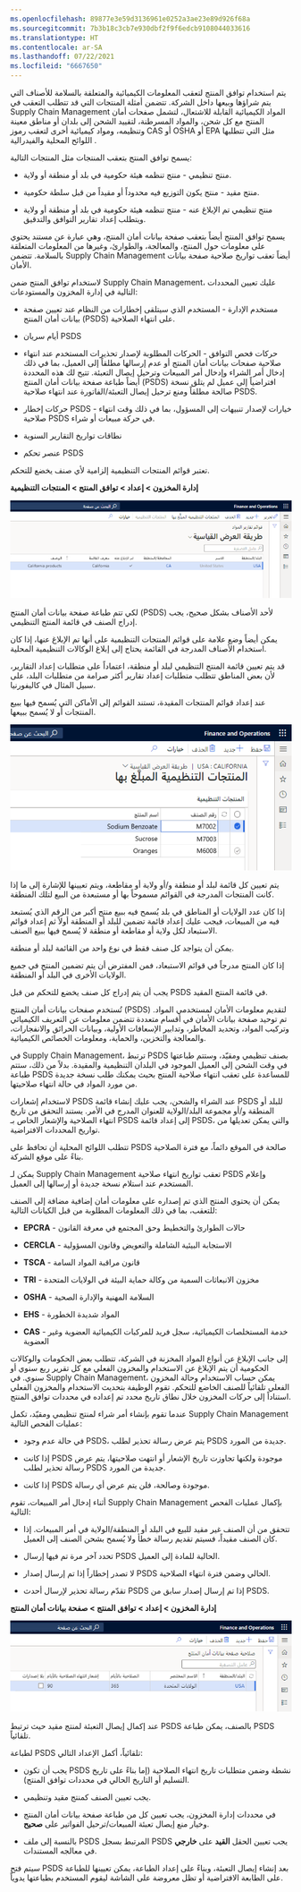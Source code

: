 ```yaml
---
ms.openlocfilehash: 89877e3e59d3136961e0252a3ae23e89d926f68a
ms.sourcegitcommit: 7b3b18c3cb7e930dbf2f9f6edcb9108044033616
ms.translationtype: HT
ms.contentlocale: ar-SA
ms.lasthandoff: 07/22/2021
ms.locfileid: "6667650"
---
```

يتم استخدام توافق المنتج لتعقب المعلومات الكيميائية والمتعلقة بالسلامة للأصناف التي يتم شراؤها وبيعها داخل الشركة.
تتضمن أمثلة المنتجات التي قد تتطلب التعقب في Supply Chain Management المواد الكيميائية القابلة للاشتعال، لتشمل صفحات أمان المنتج مع كل شحن، والمواد المسرطنة، لتقييد الشحن إلى بلدان أو مناطق معينة وتنظيمه، ومواد كيميائية أخرى لتعقب رموز CAS أو OSHA أو EPA مثل التي تتطلبها اللوائح المحلية والفيدرالية .

يسمح توافق المنتج بتعقب المنتجات مثل المنتجات التالية:

-   منتج تنظيمي - منتج تنظمه هيئة حكومية في بلد أو منطقة أو ولاية.

-   منتج مقيد - منتج يكون التوزيع فيه محدوداً أو مقيداً من قبل سلطة حكومية.

-   منتج تنظيمي تم الإبلاغ عنه - منتج تنظمه هيئة حكومية في بلد أو منطقة أو ولاية ويتطلب إعداد تقارير التوافق والتدقيق.

يسمح توافق المنتج أيضاً بتعقب صفحة بيانات أمان المنتج، وهي عبارة عن مستند يحتوي على معلومات حول المنتج، والمعالجة، والطوارئ، وغيرها من المعلومات المتعلقة بالسلامة. تتضمن Supply Chain Management أيضاً تعقب تواريخ صلاحية صفحة بيانات الأمان.

لاستخدام توافق المنتج ضمن Supply Chain Management، عليك تعيين المحددات التالية في إدارة المخزون والمستودعات:

-   مستخدم الإدارة - المستخدم الذي سيتلقى إخطارات من النظام عند تعيين صفحة بيانات أمان المنتج (PSDS) على انتهاء الصلاحية.

-   أيام سريان PSDS

-   حركات فحص التوافق - الحركات المطلوبة لإصدار تحذيرات المستخدم عند انتهاء صلاحية صفحات بيانات أمان المنتج أو عدم إرسالها مطلقاً إلى العميل، بما في ذلك إدخال أمر الشراء وإدخال أمر المبيعات وترحيل إيصال التعبئة. تتيح لك هذه المحددة أيضاً طباعة صفحة بيانات أمان المنتج (PSDS) افتراضياً إلى عميل لم يتلق نسخة صالحة مطلقاً ومنع ترحيل إيصال التعبئة/الفاتورة عند انتهاء صلاحية PSDS.

-   حركات إخطار PSDS - خيارات لإصدار تنبيهات إلى المسؤول، بما في ذلك وقت انتهاء صلاحية PSDS في حركة مبيعات أو شراء.

-   نطاقات تواريخ التقارير السنوية

-   عنصر تحكم PSDS

تعتبر قوائم المنتجات التنظيمية إلزامية لأي صنف يخضع للتحكم.

**إدارة المخزون > إعداد > توافق المنتج > المنتجات التنظيمية**

![لقطة شاشة للقائمة الإقليمية للمنتجات التنظيمية التي تم الإبلاغ عنها.](../media/regulated-list.png)

لكي تتم طباعة صفحة بيانات أمان المنتج (PSDS) لأحد الأصناف بشكل صحيح، يجب إدراج الصنف في قائمة المنتج التنظيمي.

يمكن أيضاً وضع علامة على قوائم المنتجات التنظيمية على أنها تم الإبلاغ عنها، إذا كان استخدام الأصناف المدرجة في القائمة يحتاج إلى إبلاغ الوكالات التنظيمية المحلية.

قد يتم تعيين قائمة المنتج التنظيمي لبلد أو منطقة، اعتماداً على متطلبات إعداد التقارير، لأن بعض المناطق تتطلب متطلبات إعداد تقارير أكثر صرامة من متطلبات البلد، على سبيل المثال في كاليفورنيا.

عند إعداد قوائم المنتجات المقيدة، تستند القوائم إلى الأماكن التي يُسمح فيها ببيع المنتجات أو لا يُسمح ببيعها.

![لقطة شاشة لقائمة المنتجات التنظيمية التي تم الإبلاغ عنها.](../media/list-1.png)

يتم تعيين كل قائمة لبلد أو منطقة و/أو ولاية أو مقاطعة، ويتم تعيينها للإشارة إلى ما إذا كانت المنتجات المدرجة في القوائم مسموحاً بها أو مستبعدة من البيع لتلك المنطقة.

إذا كان عدد الولايات أو المناطق في بلد يُسمح فيه ببيع منتج أكبر من الرقم الذي يُستبعد فيه من المبيعات، فيجب عليك إعداد قائمة تضمين للبلد أو المنطقة أولاً ثم إعداد قوائم الاستبعاد لكل ولاية أو مقاطعة أو منطقة لا يُسمح فيها ببيع الصنف.

يمكن أن يتواجد كل صنف فقط في نوع واحد من القائمة لبلد أو منطقة.

إذا كان المنتج مدرجاً في قوائم الاستبعاد، فمن المفترض أن يتم تضمين المنتج في جميع الولايات الأخرى في البلد أو المنطقة.

يجب أن يتم إدراج كل صنف يخضع للتحكم من قبل PSDS في قائمة المنتج المقيد.

تُستخدم صفحات بيانات أمان المنتج (PSDS) لتقديم معلومات الأمان لمستخدمي المواد. تم توحيد صفحة بيانات الأمان في أقسام متعددة تتضمن معلومات عن التعريف الكيميائي وتركيب المواد، وتحديد المخاطر، وتدابير الإسعافات الأولية، وبيانات الحرائق والانفجارات، والمعالجة والتخزين، والحماية، ومعلومات الخصائص الكيميائية.

في Supply Chain Management، ترتبط PSDS بصنف تنظيمي ومقيّد، وستتم طباعتها في وقت الشحن إلى العميل الموجود في البلدان التنظيمية والمقيدة. بدلاً من ذلك، ستتم طباعة PSDS للمساعدة على تعقب انتهاء صلاحية المنتج بحيث يمكنك طلب نسخة جديدة من مورد المواد في حالة انتهاء صلاحيتها.

لاستخدام إشعارات PSDS عند الشراء والشحن، يجب عليك إنشاء قائمة PSDS للبلد أو المنطقة و/أو مجموعة البلد/الولاية للعنوان المدرج في الأمر. يستند التحقق من تاريخ انتهاء الصلاحية والإشعار الخاص بـ PSDS إلى إعداد قائمة PSDS، والتي يمكن تعديلها من تواريخ المحددات الافتراضية.

تتطلب اللوائح المحلية أن تحافظ على PSDS صالحة في الموقع دائماً، مع فترة الصلاحية بناءً على موقع الشركة.

يمكن لـ Supply Chain Management تعقب تواريخ انتهاء صلاحية PSDS وإعلام المستخدم عند استلام نسخة جديدة أو إرسالها إلى العميل.

يمكن أن يحتوي المنتج الذي تم إصداره على معلومات أمان إضافية مضافة إلى الصنف للتعقب، بما في ذلك المعلومات المطلوبة من قبل الكيانات التالية:

-   **EPCRA** - حالات الطوارئ والتخطيط وحق المجتمع في معرفة القانون

-   **CERCLA** -   الاستجابة البيئية الشاملة والتعويض وقانون المسؤولية

-   **TSCA** - قانون مراقبة المواد السامة

-   **TRI** - مخزون الانبعاثات السمية من وكالة حماية البيئة في الولايات المتحدة

-   **OSHA** - السلامة المهنية والإدارة الصحية

-   **EHS** - المواد شديدة الخطورة

-   **CAS** - خدمة المستخلصات الكيميائية، سجل فريد للمركبات الكيميائية العضوية وغير العضوية

إلى جانب الإبلاغ عن أنواع المواد المخزنة في الشركة، تتطلب بعض الحكومات والوكالات الحكومية أن يتم الإبلاغ عن الاستخدام والمخزون الفعلي مع كل تقرير ربع سنوي أو سنوي. في Supply Chain Management، يمكن حساب الاستخدام وحالة المخزون الفعلي تلقائياً للصنف الخاضع للتحكم. تقوم الوظيفة بتحديث الاستخدام والمخزون الفعلي استناداً إلى حركات المخزون خلال نطاق تاريخ محدد تم إعداده في محددات توافق المنتج.

عندما تقوم بإنشاء أمر شراء لمنتج تنظيمي ومقيّد، تكمل Supply Chain Management عمليات الفحص التالية:

-   في حالة عدم وجود PSDS، يتم عرض رسالة تحذير لطلب PSDS جديدة من المورد.

-   إذا كانت PSDS موجودة ولكنها تجاوزت تاريخ الإشعار أو انتهت صلاحيتها، يتم عرض رسالة تحذير لطلب PSDS جديدة من المورد.

-   إذا كانت PSDS موجودة وصالحة، فلن يتم عرض أي رسالة.

أثناء إدخال أمر المبيعات، تقوم Supply Chain Management بإكمال عمليات الفحص التالية:

- تتحقق من أن الصنف غير مقيد للبيع في البلد أو المنطقة/الولاية في أمر المبيعات. إذا كان الصنف مقيداً، فسيتم تقديم رسالة خطأ ولا يُسمح بشحن الصنف إلى العميل.

-   تحدد آخر مرة تم فيها إرسال PSDS الحالية للمادة إلى العميل.

-   لا تصدر إخطاراً إذا تم إرسال إصدار PSDS الحالي وضمن فترة انتهاء الصلاحية.

-   تقدّم رسالة تحذير لإرسال أحدث PSDS إذا تم إرسال إصدار سابق من PSDS.

**إدارة المخزون > إعداد > توافق المنتج > صفحة بيانات أمان المنتج**

![لقطة شاشة لصفحة "صفحة بيانات أمان المنتج".](../media/product-safety-data-sheet.png)

عند إكمال إيصال التعبئة لمنتج مقيد حيث ترتبط PSDS بالصنف، يمكن طباعة PSDS تلقائياً.

لطباعة PSDS تلقائياً، أكمل الإعداد التالي:

-   يجب أن تكون PSDS نشطة وضمن متطلبات تاريخ انتهاء الصلاحية (إما بناءً على تاريخ التسليم أو التاريخ الحالي في محددات توافق المنتج).

-   يجب تعيين الصنف كمنتج مقيد وتنظيمي.

-   في محددات إدارة المخزون، يجب تعيين كل من طباعة صفحة بيانات أمان المنتج وخيار منع إيصال تعبئة المبيعات/ترحيل الفواتير على **صحيح**.

-   بالنسبة إلى ملف PSDS المرتبط بسجل PSDS يجب تعيين الحقل **القيد** على **خارجي** في معالجه المستندات.

سيتم فتح PSDS بعد إنشاء إيصال التعبئة، وبناءً على إعداد الطباعة، يمكن تعيينها للطباعة على الطابعة الافتراضية أو تظل معروضة على الشاشة ليقوم المستخدم بطباعتها يدوياً. 